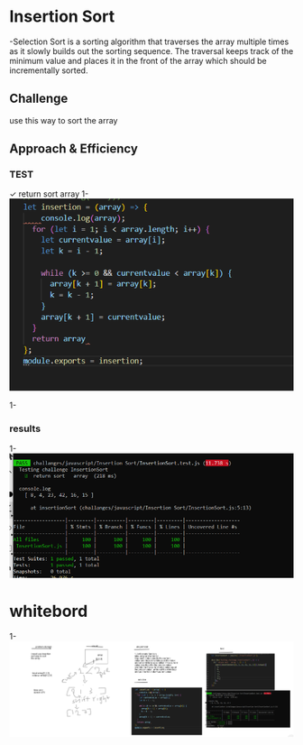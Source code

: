 # Insertion Sort
-Selection Sort is a sorting algorithm that traverses the array multiple times as it slowly builds out the sorting sequence. The traversal keeps track of the minimum value and places it in the front of the array which should be incrementally sorted.

## Challenge
use this way to sort the array 

## Approach & Efficiency

### TEST 
   ✓  return sort   array
1- ![](/challanges/assets/chall26solve.PNG)

1-



### results 
1- ![](/challanges/assets/chall26restest.PNG)





# whitebord 

1- ![](/challanges/assets/chall26white.PNG)

